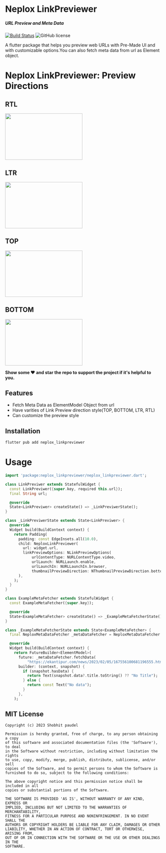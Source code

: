 # Neplox LinkPreviewer

##### URL Preview and Meta Data

[![Build Status](https://app.travis-ci.com/starbibek/neplox_linkpreviewer.svg?branch=master)](https://app.travis-ci.com/starbibek/neplox_linkpreviewer.svg?branch=master)
![GitHub license](https://img.shields.io/badge/license-MIT-blue.svg?style=flat)

A flutter package that helps you preview web URLs with Pre-Made UI and with customizable options.You can also fetch meta data from url as Element object.

# Neplox LinkPreviewer: Preview Directions

## RTL

<img src="https://github.com/starbibek/neplox_linkpreviewer/blob/master/assets/rtl.jpg" data-canonical-src="https://github.com/starbibek/neplox_linkpreviewer/blob/master/assets/rtl.jpg" width="250" height="150" />

## LTR

<img src="https://github.com/starbibek/neplox_linkpreviewer/blob/master/assets/ltr.jpg" data-canonical-src="https://github.com/starbibek/neplox_linkpreviewer/blob/master/assets/ltr.jpg" width="250" height="150" />

## TOP

<img src="https://github.com/starbibek/neplox_linkpreviewer/blob/master/assets/top.jpg" data-canonical-src="https://github.com/starbibek/neplox_linkpreviewer/blob/master/assets/top.jpg" width="250" height="150" />

## BOTTOM

<img src="https://github.com/starbibek/neplox_linkpreviewer/blob/master/assets/bottom.jpg" data-canonical-src="https://github.com/starbibek/neplox_linkpreviewer/blob/master/assets/bottom.jpg" width="250" height="150" />

**Show some ❤️ and star the repo to support the project if it's helpful to you.**

## Features
 * Fetch Meta Data as ElementModel Object from url
 * Have varities of Link Preview direction style(TOP, BOTTOM, LTR, RTL)
 * Can customize the preview style 

## Installation

```Dart
flutter pub add neplox_linkpreviewer
```

# Usage

```Dart
import 'package:neplox_linkpreviewer/neplox_linkpreviewer.dart';
````

```Dart
class LinkPreviwer extends StatefulWidget {
  const LinkPreviwer({super.key, required this.url});
  final String url;

  @override
  State<LinkPreviwer> createState() => _LinkPreviwerState();
}

class _LinkPreviwerState extends State<LinkPreviwer> {
  @override
  Widget build(BuildContext context) {
    return Padding(
      padding: const EdgeInsets.all(10.0),
      child: NeploxLinkPreviewer(
        url: widget.url,
        linkPreviewOptions: NLinkPreviewOptions(
            urlContentType: NURLContentType.video,
            urlLaunch: NURLLaunch.enable,
            urlLaunchIn: NURLLaunchIn.browser,
            thumbnailPreviewDirection: NThumbnailPreviewDirection.bottom),
      ),
    );
  }
}

```

``` Dart
class ExampleMetaFetcher extends StatefulWidget {
  const ExampleMetaFetcher({super.key});

  @override
  State<ExampleMetaFetcher> createState() => _ExampleMetaFetcherState();
}

class _ExampleMetaFetcherState extends State<ExampleMetaFetcher> {
  final NeploxMetaDataFetcher _metaDataFetcher = NeploxMetaDataFetcher.instance;

  @override
  Widget build(BuildContext context) {
    return FutureBuilder<ElementModel>(
      future: _metaDataFetcher.fetchData(
          "https://ekantipur.com/news/2023/02/05/167556100681196555.html"),
      builder: (context, snapshot) {
        if (snapshot.hasData) {
          return Text(snapshot.data?.title.toString() ?? "No Title");
        } else {
          return const Text("No data");
        }
      },
    );

```

## MIT License

```
Copyright (c) 2023 Shobhit paudel

Permission is hereby granted, free of charge, to any person obtaining a copy
of this software and associated documentation files (the 'Software'), to deal
in the Software without restriction, including without limitation the rights
to use, copy, modify, merge, publish, distribute, sublicense, and/or sell
copies of the Software, and to permit persons to whom the Software is
furnished to do so, subject to the following conditions:

The above copyright notice and this permission notice shall be included in all
copies or substantial portions of the Software.

THE SOFTWARE IS PROVIDED 'AS IS', WITHOUT WARRANTY OF ANY KIND, EXPRESS OR
IMPLIED, INCLUDING BUT NOT LIMITED TO THE WARRANTIES OF MERCHANTABILITY,
FITNESS FOR A PARTICULAR PURPOSE AND NONINFRINGEMENT. IN NO EVENT SHALL THE
AUTHORS OR COPYRIGHT HOLDERS BE LIABLE FOR ANY CLAIM, DAMAGES OR OTHER
LIABILITY, WHETHER IN AN ACTION OF CONTRACT, TORT OR OTHERWISE, ARISING FROM,
OUT OF OR IN CONNECTION WITH THE SOFTWARE OR THE USE OR OTHER DEALINGS IN THE
SOFTWARE.
```
